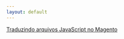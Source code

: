 ```yaml
---
layout: default
---
```

[Traduzindo arquivos JavaScript no Magento](./tutorials/trad-js-magento.html)


